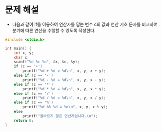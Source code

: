 # 문제 해설

* 다음과 같이 if를 이용하여 연산자를 담는 변수 c의 값과 연산 기호 문자를 비교하여 분기에 따른 연산을 수행할 수 있도록 작성한다.

```C
#include <stdio.h>

int main() {
    int x, y;
    char c;
    scanf("%d %c %d", &x, &c, &y);
    if (c == '+')
        printf("%d + %d = %d\n", x, y, x + y);
    else if (c == '-')
        printf("%d - %d = %d\n", x, y, x - y);
    else if (c == '*')
        printf("%d * %d = %d\n", x, y, x * y);
    else if (c == '/')
        printf("%d / %d = %d\n", x, y, x / y);
    else if (c == '%')
        printf("%d %% %d = %d\n", x, y, x % y);
    else
        printf("올바르지 않은 연산자입니다.\n");
    return 0;
}
```